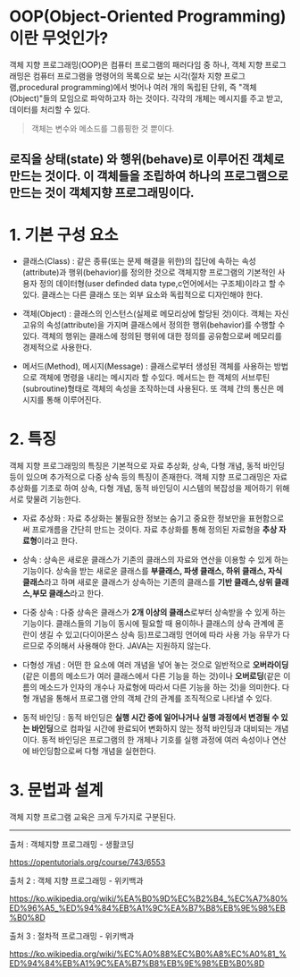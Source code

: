 OOP(Object-Oriented Programming) 이란 무엇인가?
==============================================
객체 지향 프로그래밍(OOP)은 컴퓨터 프로그램의 패러다임 중 하나, 객체 지향 프로그래밍은 컴퓨터 프로그램을 명령어의 목록으로 보는 시각(절차 지향 프로그램,procedural programming)에서 벗어나 여러 개의 독립된 단위, 즉 "객체(Object)"들의 모임으로 파악하고자 하는 것이다. 각각의 개체는 메시지를 주고 받고, 데이터를 처리할 수 있다.
>객체는 변수와 메소드를 그룹핑한 것 뿐이다.

로직을 상태(state) 와 행위(behave)로 이루어진 객체로 만드는 것이다. 이 객체들을 조립하여 하나의 프로그램으로 만드는 것이 객체지향 프로그래밍이다. 
---------------------------------------

# 1. 기본 구성 요소
* 클래스(Class) : 같은 종류(또는 문제 해결을 위한)의 집단에 속하는 속성(attribute)과 행위(behavior)를 정의한 것으로 객체지향 프로그램의 기본적인 사용자 정의 데이터형(user definded data type,c언어에서는 구조체)이라고 할 수 있다. 클래스는 다른 클래스 또는 외부 요소와 독립적으로 디자인해야 한다. 

* 객체(Object) : 클래스의 인스턴스(실제로 메모리상에 할당된 것)이다. 객체는 자신 고유의 속성(attribute)을 가지며 클래스에서 정의한 행위(behavior)를 수행할 수 있다. 객체의 행위는 클래스에 정의된 행위에 대한 정의를 공유함으로써 메모리를 경제적으로 사용한다.

* 메서드(Method), 메시지(Message) : 클래스로부터 생성된 객체를 사용하는 방법으로 객체에 명령을 내리는 메시지라 할 수있다. 메서드는 한 객체의 서브루틴(subroutine)형태로 객체의 속성을 조작하는데 사용된다. 또 객체 간의 통신은 메시지를 통해 이루어진다.

# 2. 특징

객체 지향 프로그래밍의 특징은 기본적으로 자료 추상화, 상속, 다형 개념, 동적 바인딩 등이 있으며 추가적으로 다중 상속 등의 특징이 존재한다. 객체 지향 프로그래밍은 자료 추상화를 기초로 하여 상속, 다형 개념, 동적 바인딩이 시스템의 복잡성을 제어하기 위해 서로 맞물려 기능한다.

* 자료 추상화 : 자료 추상화는 불필요한 정보는 숨기고 중요한 정보만을 표현함으로써 프로개름을 간단히 만드는 것이다. 자료 추상화를 통해 정의된 자료형을 **추상 자료형**이라고 한다. 

* 상속 : 상속은 새로운 클래스가 기존의 클래스의 자료와 연산을 이용할 수 있게 하는 기능이다. 상속을 받는 새로운 클래스를 **부클래스, 파생 클래스, 하위 클래스, 자식 클래스**라고 하며 새로운 클래스가 상속하는 기존의 클래스를 **기반 클래스,상위 클래스,부모 클래스**라고 한다.

* 다중 상속 : 다중 상속은 클래스가 **2개 이상의 클래스**로부터 상속받을 수 있게 하는 기능이다. 클래스들의 기능이 동시에 필요할 때 용이하나 클래스의 상속 관계에 혼란이 생길 수 있고(다이아몬스 상속 등)프로그래밍 언어에 따라 사용 가능 유무가 다르므로 주의해서 사용해야 한다. JAVA는 지원하지 않는다.

* 다형성 개념 : 어떤 한 요소에 여러 개념을 넣어 놓는 것으로 일반적으로 **오버라이딩**(같은 이름의 메소드가 여러 클래스에서 다른 기능을 하는 것)이나 **오버로딩**(같은 이름의 메소드가 인자의 개수나 자료형에 따라서 다른 기능을 하는 것)을 의미한다. 다형 개념을 통해서 프로그램 안의 객체 간의 관계를 조직적으로 나타낼 수 있다.

* 동적 바인딩 : 동적 바인딩은 **실행 시간 중에 일어나거나 실행 과정에서 변경될 수 있는 바인딩**으로 컴파일 시간에 완료되어 변화하지 않는 정적 바인딩과 대비되는 개념이다. 동적 바인딩은 프로그램의 한 개체나 기호를 실행 과정에 여러 속성이나 연산에 바인딩함으로써 다형 개념을 실현한다.

# 3. 문법과 설계

객체 지향 프로그램 교육은 크게 두가지로 구분된다.


---------------------------------------

출처 : 객체지향 프로그래밍 - 생활코딩 


https://opentutorials.org/course/743/6553


출처 2 : 객체 지향 프로그래밍 - 위키백과 


https://ko.wikipedia.org/wiki/%EA%B0%9D%EC%B2%B4_%EC%A7%80%ED%96%A5_%ED%94%84%EB%A1%9C%EA%B7%B8%EB%9E%98%EB%B0%8D


출처 3 : 절차적 프로그래밍 - 위키백과


https://ko.wikipedia.org/wiki/%EC%A0%88%EC%B0%A8%EC%A0%81_%ED%94%84%EB%A1%9C%EA%B7%B8%EB%9E%98%EB%B0%8D
